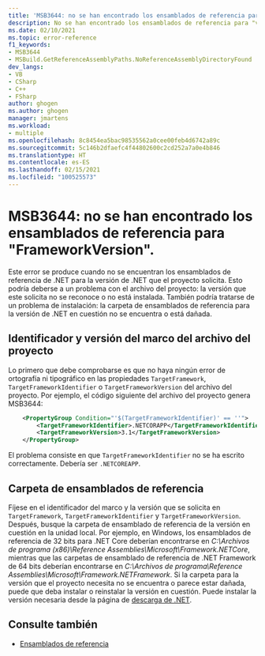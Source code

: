 ```yaml
---
title: 'MSB3644: no se han encontrado los ensamblados de referencia para "version".'
description: No se han encontrado los ensamblados de referencia para "version". Para resolver este problema, instale el paquete de desarrollador (SDK o paquete de compatibilidad) de esta versión del marco o redestine la aplicación. Puede descargar los paquetes de desarrollador de .NET Framework en https://aka.ms/msbuild/developerpacks.
ms.date: 02/10/2021
ms.topic: error-reference
f1_keywords:
- MSB3644
- MSBuild.GetReferenceAssemblyPaths.NoReferenceAssemblyDirectoryFound
dev_langs:
- VB
- CSharp
- C++
- FSharp
author: ghogen
ms.author: ghogen
manager: jmartens
ms.workload:
- multiple
ms.openlocfilehash: 8c8454ea5bac98535562a0cee00feb4d6742a89c
ms.sourcegitcommit: 5c146b2dfaefc4f44802600c2cd252a7a0e4b846
ms.translationtype: HT
ms.contentlocale: es-ES
ms.lasthandoff: 02/15/2021
ms.locfileid: "100525573"
---
```

# <a name="msb3644-the-reference-assemblies-for-frameworkversion-were-not-found"></a>MSB3644: no se han encontrado los ensamblados de referencia para "FrameworkVersion".

Este error se produce cuando no se encuentran los ensamblados de referencia de .NET para la versión de .NET que el proyecto solicita. Esto podría deberse a un problema con el archivo del proyecto: la versión que este solicita no se reconoce o no está instalada. También podría tratarse de un problema de instalación: la carpeta de ensamblados de referencia para la versión de .NET en cuestión no se encuentra o está dañada.

## <a name="project-file-framework-identifier-and-version"></a>Identificador y versión del marco del archivo del proyecto

Lo primero que debe comprobarse es que no haya ningún error de ortografía ni tipográfico en las propiedades `TargetFramework`, `TargetFrameworkIdentifier` o `TargetFrameworkVersion` del archivo del proyecto. Por ejemplo, el código siguiente del archivo del proyecto genera MSB3644:

```xml
    <PropertyGroup Condition="'$(TargetFrameworkIdentifier)' == ''">
        <TargetFrameworkIdentifier>.NETCORAPP</TargetFrameworkIdentifier>
        <TargetFrameworkVersion>3.1</TargetFrameworkVersion>
    </PropertyGroup>
```

El problema consiste en que `TargetFrameworkIdentifier` no se ha escrito correctamente. Debería ser `.NETCOREAPP`.

## <a name="reference-assemblies-folder"></a>Carpeta de ensamblados de referencia

Fíjese en el identificador del marco y la versión que se solicita en `TargetFramework`, `TargetFrameworkIdentifier` y `TargetFrameworkVersion`. Después, busque la carpeta de ensamblado de referencia de la versión en cuestión en la unidad local.  Por ejemplo, en Windows, los ensamblados de referencia de 32 bits para .NET Core deberían encontrarse en *C:\Archivos de programa (x86)\Reference Assemblies\Microsoft\Framework\.NETCore*, mientras que las carpetas de ensamblado de referencia de .NET Framework de 64 bits deberían encontrarse en *C:\Archivos de programa\Reference Assemblies\Microsoft\Framework\.NETFramework*. Si la carpeta para la versión que el proyecto necesita no se encuentra o parece estar dañada, puede que deba instalar o reinstalar la versión en cuestión. Puede instalar la versión necesaria desde la página de [descarga de .NET](https://dotnet.microsoft.com/download/).

## <a name="see-also"></a>Consulte también

- [Ensamblados de referencia](/dotnet/standard/assembly/reference-assemblies)